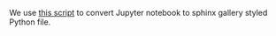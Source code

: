 We use [this script](https://gist.github.com/chsasank/7218ca16f8d022e02a9c0deb94a310fe) to convert Jupyter notebook to sphinx gallery styled Python file.
